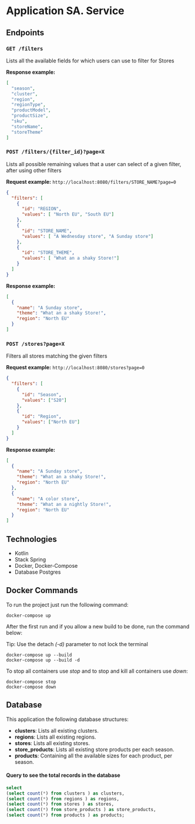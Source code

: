 # Application SA. Service

## Endpoints

### `GET /filters` 

Lists all the available fields for which users can use to filter for Stores

**Response example:**
````json
[
  "season",
  "cluster",
  "region",
  "regionType",
  "productModel",
  "productSize",
  "sku",
  "storeName",
  "storeTheme"
]
````

### `POST /filters/{filter_id}?page=X` 

Lists all possible remaining values that a user can select of a given filter, after using other filters

**Request example:**
`http://localhost:8080/filters/STORE_NAME?page=0`
````json
{
  "filters": [
    {
      "id": "REGION",
      "values": [ "North EU", "South EU"]
    },
    {
      "id": "STORE_NAME",
      "values": [ "A Wednesday store", "A Sunday store"]
    },
    {
      "id": "STORE_THEME",
      "values": [ "What an a shaky Store!"]
    }
  ]
}
````
**Response example:**
````json
[
  {
    "name": "A Sunday store",
    "theme": "What an a shaky Store!",
    "region": "North EU"
  }
]
````

### `POST /stores?page=X`

Filters all stores matching the given filters

**Request example:**
`http://localhost:8080/stores?page=0`
````json
{
  "filters": [
    {
      "id": "Season",
      "values": ["S20"]
    },
    {
      "id": "Region",
      "values": ["North EU"]
    }
  ]
}
````
**Response example:**
````json
[
  {
    "name": "A Sunday store",
    "theme": "What an a shaky Store!",
    "region": "North EU"
  },
  {
    "name": "A color store",
    "theme": "What an a nightly Store!",
    "region": "North EU"
  }
]
````


## Technologies

- Kotlin
- Stack Spring
- Docker, Docker-Compose
- Database Postgres

## Docker Commands

To run the project just run the following command:
````
docker-compose up
````
After the first run and if you allow a new build to be done, run the command below:

Tip: Use the detach _(-d)_ parameter to not lock the terminal
````
docker-compose up --build
docker-compose up --build -d
````
To stop all containers use _stop_ and to stop and kill all containers use _down_:
````
docker-compose stop
docker-compose down
````

## Database
This application the following database structures:

- **clusters**: Lists all existing clusters.
- **regions**: Lists all existing regions.
- **stores**: Lists all existing stores.
- **store_products**: Lists all existing store products per each season.
- **products**: Containing all the available sizes for each product, per season.

#### Query to see the total records in the database
````sql
select
(select count(*) from clusters ) as clusters,
(select count(*) from regions ) as regions,
(select count(*) from stores ) as stores,
(select count(*) from store_products ) as store_products,
(select count(*) from products ) as products;
````